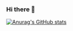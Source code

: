### Hi there 👋

[![Anurag's GitHub stats](https://github-readme-stats.vercel.app/api?username=zakaryaghanai)](https://github.com/anuraghazra/github-readme-stats)
<!--
**zakaryaghanai/zakaryaghanai** is a ✨ _special_ ✨ repository because its `README.md` (this file) appears on your GitHub profile.

Here are some ideas to get you started:

- 🔭 I’m currently working on ...
- 🌱 I’m currently learning ...
- 👯 I’m looking to collaborate on ...
- 🤔 I’m looking for help with ...
- 💬 Ask me about ...
- 📫 How to reach me: ...
- 😄 Pronouns: ...
- ⚡ Fun fact: ...
-->
